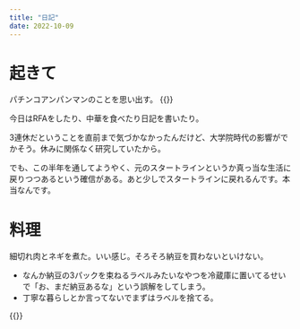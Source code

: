 ```yaml
---
title: "日記"
date: 2022-10-09
---
```


# 起きて

パチンコアンパンマンのことを思い出す。
{{<tweet user="dango_bot" id="1578805946666479616">}}

今日はRFAをしたり、中華を食べたり日記を書いたり。

3連休だということを直前まで気づかなかったんだけど、大学院時代の影響がでかそう。休みに関係なく研究していたから。

でも、この半年を通してようやく、元のスタートラインというか真っ当な生活に戻りつつあるという確信がある。あと少しでスタートラインに戻れるんです。本当なんです。

# 料理
細切れ肉とネギを煮た。いい感じ。そろそろ納豆を買わないといけない。
- なんか納豆の3パックを束ねるラベルみたいなやつを冷蔵庫に置いてるせいで「お、まだ納豆あるな」という誤解をしてしまう。
- 丁寧な暮らしとか言ってないでまずはラベルを捨てる。

{{<tweet user="dango_bot" id="1579076629695172608">}}